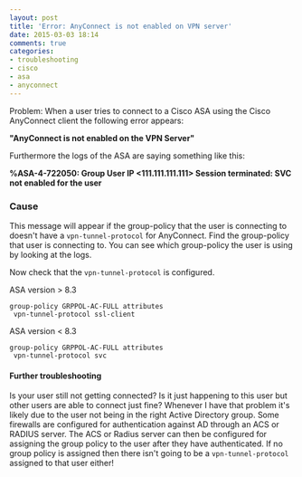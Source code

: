 ```yaml
---
layout: post
title: 'Error: AnyConnect is not enabled on VPN server'
date: 2015-03-03 18:14
comments: true
categories:
- troubleshooting
- cisco
- asa
- anyconnect
---
```

Problem: When a user tries to connect to a Cisco ASA using the Cisco AnyConnect client the following error appears:

**"AnyConnect is not enabled on the VPN Server"**

Furthermore the logs of the ASA are saying something like this:

**%ASA-4-722050: Group <GRPPOL-AC-FULL> User <testuser> IP <111.111.111.111> Session terminated: SVC not enabled for the user**


### Cause

This message will appear if the group-policy that the user is connecting to doesn't have a `vpn-tunnel-protocol` for AnyConnect. Find the group-policy that user is connecting to. You can see which group-policy the user is using by looking at the logs.

Now check that the `vpn-tunnel-protocol` is configured.


ASA version > 8.3
```
group-policy GRPPOL-AC-FULL attributes
 vpn-tunnel-protocol ssl-client 
```

ASA version < 8.3
```
group-policy GRPPOL-AC-FULL attributes
 vpn-tunnel-protocol svc
```

#### Further troubleshooting

Is your user still not getting connected? Is it just happening to this user but other users are able to connect just fine? Whenever I have that problem it's likely due to the user not being in the right Active Directory group. Some firewalls are configured for authentication against AD through an ACS or RADIUS server. The ACS or Radius server can then be configured for assigning the group policy to the user after they have authenticated. If no group policy is assigned then there isn't going to be a `vpn-tunnel-protocol` assigned to that user either!